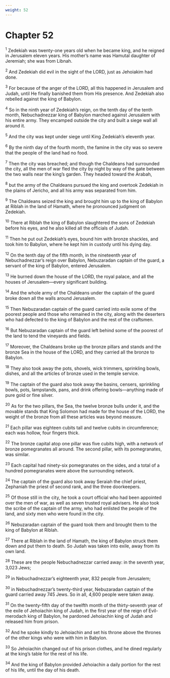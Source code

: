 ```yaml
---
weight: 52
---
```


# Chapter 52

<sup>1</sup> Zedekiah was twenty-one years old when he became king, and he reigned in Jerusalem eleven years. His mother’s name was Hamutal daughter of Jeremiah; she was from Libnah. 

<sup>2</sup> And Zedekiah did evil in the sight of the LORD, just as Jehoiakim had done. 

<sup>3</sup> For because of the anger of the LORD, all this happened in Jerusalem and Judah, until He finally banished them from His presence. And Zedekiah also rebelled against the king of Babylon. 

<sup>4</sup> So in the ninth year of Zedekiah’s reign, on the tenth day of the tenth month, Nebuchadnezzar king of Babylon marched against Jerusalem with his entire army. They encamped outside the city and built a siege wall all around it. 

<sup>5</sup> And the city was kept under siege until King Zedekiah’s eleventh year. 

<sup>6</sup> By the ninth day of the fourth month, the famine in the city was so severe that the people of the land had no food. 

<sup>7</sup> Then the city was breached; and though the Chaldeans had surrounded the city, all the men of war fled the city by night by way of the gate between the two walls near the king’s garden. They headed toward the Arabah, 

<sup>8</sup> but the army of the Chaldeans pursued the king and overtook Zedekiah in the plains of Jericho, and all his army was separated from him. 

<sup>9</sup> The Chaldeans seized the king and brought him up to the king of Babylon at Riblah in the land of Hamath, where he pronounced judgment on Zedekiah. 

<sup>10</sup> There at Riblah the king of Babylon slaughtered the sons of Zedekiah before his eyes, and he also killed all the officials of Judah. 

<sup>11</sup> Then he put out Zedekiah’s eyes, bound him with bronze shackles, and took him to Babylon, where he kept him in custody until his dying day. 

<sup>12</sup> On the tenth day of the fifth month, in the nineteenth year of Nebuchadnezzar’s reign over Babylon, Nebuzaradan captain of the guard, a servant of the king of Babylon, entered Jerusalem. 

<sup>13</sup> He burned down the house of the LORD, the royal palace, and all the houses of Jerusalem—every significant building. 

<sup>14</sup> And the whole army of the Chaldeans under the captain of the guard broke down all the walls around Jerusalem. 

<sup>15</sup> Then Nebuzaradan captain of the guard carried into exile some of the poorest people and those who remained in the city, along with the deserters who had defected to the king of Babylon and the rest of the craftsmen. 

<sup>16</sup> But Nebuzaradan captain of the guard left behind some of the poorest of the land to tend the vineyards and fields. 

<sup>17</sup> Moreover, the Chaldeans broke up the bronze pillars and stands and the bronze Sea in the house of the LORD, and they carried all the bronze to Babylon. 

<sup>18</sup> They also took away the pots, shovels, wick trimmers, sprinkling bowls, dishes, and all the articles of bronze used in the temple service. 

<sup>19</sup> The captain of the guard also took away the basins, censers, sprinkling bowls, pots, lampstands, pans, and drink offering bowls—anything made of pure gold or fine silver. 

<sup>20</sup> As for the two pillars, the Sea, the twelve bronze bulls under it, and the movable stands that King Solomon had made for the house of the LORD, the weight of the bronze from all these articles was beyond measure. 

<sup>21</sup> Each pillar was eighteen cubits tall and twelve cubits in circumference; each was hollow, four fingers thick. 

<sup>22</sup> The bronze capital atop one pillar was five cubits high, with a network of bronze pomegranates all around. The second pillar, with its pomegranates, was similar. 

<sup>23</sup> Each capital had ninety-six pomegranates on the sides, and a total of a hundred pomegranates were above the surrounding network. 

<sup>24</sup> The captain of the guard also took away Seraiah the chief priest, Zephaniah the priest of second rank, and the three doorkeepers. 

<sup>25</sup> Of those still in the city, he took a court official who had been appointed over the men of war, as well as seven trusted royal advisers. He also took the scribe of the captain of the army, who had enlisted the people of the land, and sixty men who were found in the city. 

<sup>26</sup> Nebuzaradan captain of the guard took them and brought them to the king of Babylon at Riblah. 

<sup>27</sup> There at Riblah in the land of Hamath, the king of Babylon struck them down and put them to death. So Judah was taken into exile, away from its own land. 

<sup>28</sup> These are the people Nebuchadnezzar carried away: in the seventh year, 3,023 Jews; 

<sup>29</sup> in Nebuchadnezzar’s eighteenth year, 832 people from Jerusalem; 

<sup>30</sup> in Nebuchadnezzar’s twenty-third year, Nebuzaradan captain of the guard carried away 745 Jews. So in all, 4,600 people were taken away. 

<sup>31</sup> On the twenty-fifth day of the twelfth month of the thirty-seventh year of the exile of Jehoiachin king of Judah, in the first year of the reign of Evil-merodach king of Babylon, he pardoned Jehoiachin king of Judah and released him from prison. 

<sup>32</sup> And he spoke kindly to Jehoiachin and set his throne above the thrones of the other kings who were with him in Babylon. 

<sup>33</sup> So Jehoiachin changed out of his prison clothes, and he dined regularly at the king’s table for the rest of his life. 

<sup>34</sup> And the king of Babylon provided Jehoiachin a daily portion for the rest of his life, until the day of his death.

